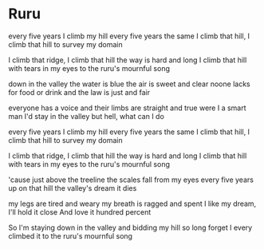 Ruru
====

every five years I climb my hill
every five years the same
I climb that hill, I climb that hill
to survey my domain

I climb that ridge, I climb that hill
the way is hard and long
I climb that hill with tears in my eyes
to the ruru's mournful song

down in the valley the water is blue
the air is sweet and clear
noone lacks for food or drink
and the law is just and fair

everyone has a voice
and their limbs are straight and true
were I a smart man I'd stay in the valley
but hell, what can I do

every five years I climb my hill
every five years the same
I climb that hill, I climb that hill
to survey my domain

I climb that ridge, I climb that hill
the way is hard and long
I climb that hill with tears in my eyes
to the ruru's mournful song

'cause just above the treeline
the scales fall from my eyes
every five years up on that hill
the valley's dream it dies

my legs are tired and weary
my breath is ragged and spent
I like my dream, I'll hold it close
And love it hundred percent

So I'm staying down in the valley
and bidding my hill so long
forget I every climbed it
to the ruru's mournful song
